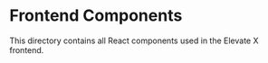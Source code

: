 
# Frontend Components

This directory contains all React components used in the Elevate X frontend.
